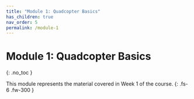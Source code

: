 ```yaml
---
title: "Module 1: Quadcopter Basics"
has_children: true
nav_order: 5
permalink: /module-1
---
```


# Module 1: Quadcopter Basics
{: .no_toc }

This module represents the material covered in Week 1 of the course.
{: .fs-6 .fw-300 }